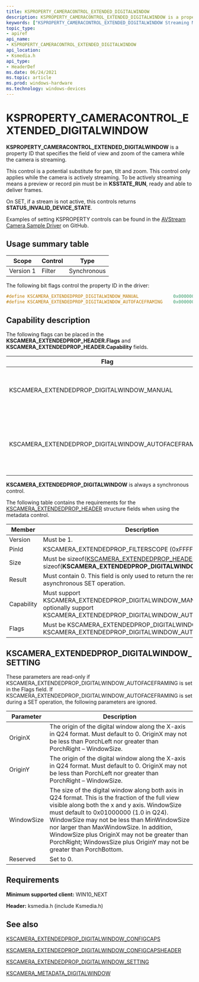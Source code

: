 ```yaml
---
title: KSPROPERTY_CAMERACONTROL_EXTENDED_DIGITALWINDOW
description: KSPROPERTY_CAMERACONTROL_EXTENDED_DIGITALWINDOW is a property ID that specifies the field of view and zoom of the camera while the camera is streaming.
keywords: ["KSPROPERTY_CAMERACONTROL_EXTENDED_DIGITALWINDOW Streaming Media Devices"]
topic_type:
- apiref
api_name:
- KSPROPERTY_CAMERACONTROL_EXTENDED_DIGITALWINDOW
api_location:
- Ksmedia.h
api_type:
- HeaderDef
ms.date: 06/24/2021
ms.topic: article
ms.prod: windows-hardware
ms.technology: windows-devices
---
```


# KSPROPERTY_CAMERACONTROL_EXTENDED_DIGITALWINDOW

**KSPROPERTY_CAMERACONTROL_EXTENDED_DIGITALWINDOW** is a property ID that specifies the field of view and zoom of the camera while the camera is streaming.

This control is a potential substitute for pan, tilt and zoom.  This control only applies while the camera is actively streaming.  To be actively streaming means a preview or record pin must be in **KSSTATE_RUN**, ready and able to deliver frames.

On SET, if a stream is not active, this controls returns **STATUS_INVALID_DEVICE_STATE**.

Examples of setting KSPROPERTY controls can be found in the [AVStream Camera Sample Driver](https://github.com/microsoft/Windows-driver-samples/tree/master/avstream/avscamera) on GitHub.

## Usage summary table

| Scope | Control | Type |
|--|--|--|
| Version 1 | Filter | Synchronous |

The following bit flags control the property ID in the driver:

```cpp
#define KSCAMERA_EXTENDEDPROP_DIGITALWINDOW_MANUAL             0x0000000000000000
#define KSCAMERA_EXTENDEDPROP_DIGITALWINDOW_AUTOFACEFRAMING    0x0000000000000001
```

## Capability description

The following flags can be placed in the **KSCAMERA_EXTENDEDPROP_HEADER.Flags** and **KSCAMERA_EXTENDEDPROP_HEADER.Capability** fields.

| Flag | Description |
|--|--|
| KSCAMERA_EXTENDEDPROP_DIGITALWINDOW_MANUAL | The Digital Window is controlled manually by the application. |
| KSCAMERA_EXTENDEDPROP_DIGITALWINDOW_AUTOFACEFRAMING | The camera automatically adjusts the Digital Window to focus on the dominate face in view. |

**KSCAMERA_EXTENDEDPROP_DIGITALWINDOW** is always a synchronous control.

The following table contains the requirements for the [KSCAMERA_EXTENDEDPROP_HEADER](/windows-hardware/drivers/ddi/content/ksmedia/ns-ksmedia-tagkscamera_extendedprop_header) structure fields when using the metadata control.

| Member | Description |
|--|--|
| Version | Must be 1. |
| PinId | KSCAMERA_EXTENDEDPROP_FILTERSCOPE (0xFFFFFFFF) |
| Size | Must be sizeof([KSCAMERA_EXTENDEDPROP_HEADER](/windows-hardware/drivers/ddi/content/ksmedia/ns-ksmedia-tagkscamera_extendedprop_header))+ sizeof(**KSCAMERA_EXTENDEDPROP_DIGITALWINDOW_SETTING**)  |
| Result | Must contain 0.  This field is only used to return the result of the last asynchronous SET operation. |
| Capability | Must support KSCAMERA_EXTENDEDPROP_DIGITALWINDOW_MANUAL. May optionally support KSCAMERA_EXTENDEDPROP_DIGITALWINDOW_AUTOFACEFRAMING. |
| Flags | Must be KSCAMERA_EXTENDEDPROP_DIGITALWINDOW_MANUAL or KSCAMERA_EXTENDEDPROP_DIGITALWINDOW_AUTOFACEFRAMING. |

## KSCAMERA_EXTENDEDPROP_DIGITALWINDOW_SETTING

These parameters are read-only if KSCAMERA_EXTENDEDPROP_DIGITALWINDOW_AUTOFACEFRAMING is set in the Flags field.  If KSCAMERA_EXTENDEDPROP_DIGITALWINDOW_AUTOFACEFRAMING is set during a SET operation, the following parameters are ignored.

| Parameter | Description |
|--|--|
| OriginX | The origin of the digital window along the X-axis in Q24 format.  Must default to 0.  OriginX may not be less than PorchLeft nor greater than PorchRight – WindowSize. |
| OriginY | The origin of the digital window along the X-axis in Q24 format.  Must default to 0.  OriginX may not be less than PorchLeft nor greater than PorchRight – WindowSize. |
| WindowSize | The size of the digital window along both axis in Q24 format. This is the fraction of the full view visible along both the x and y axis.  WindowSize must default to 0x01000000 (1.0 in Q24). WindowSize may not be less than MinWindowSize nor larger than MaxWindowSize. In addition, WindowSize plus OriginX may not be greater than PorchRight; WindowsSize plus OriginY may not be greater than PorchBottom. |
| Reserved | Set to 0. |

## Requirements

**Minimum supported client:** WIN10_NEXT

**Header:** ksmedia.h (include Ksmedia.h)

## See also

[KSCAMERA_EXTENDEDPROP_DIGITALWINDOW_CONFIGCAPS](/windows-hardware/drivers/ddi/ksmedia/ns-ksmedia-kscamera_extendedprop_digitalwindow_configcaps)

[KSCAMERA_EXTENDEDPROP_DIGITALWINDOW_CONFIGCAPSHEADER](/windows-hardware/drivers/ddi/ksmedia/ns-ksmedia-kscamera_extendedprop_digitalwindow_configcapsheader)

[KSCAMERA_EXTENDEDPROP_DIGITALWINDOW_SETTING](/windows-hardware/drivers/ddi/ksmedia/ns-ksmedia-kscamera_extendedprop_digitalwindow_setting)

[KSCAMERA_METADATA_DIGITALWINDOW](/windows-hardware/drivers/ddi/ksmedia/ns-ksmedia-kscamera_metadata_digitalwindow)
